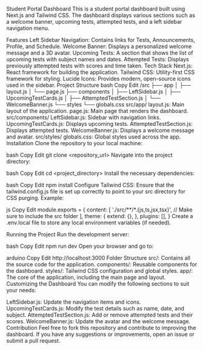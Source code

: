 Student Portal Dashboard
This is a student portal dashboard built using Next.js and Tailwind CSS. The dashboard displays various sections such as a welcome banner, upcoming tests, attempted tests, and a left sidebar navigation menu.

Features
Left Sidebar Navigation: Contains links for Tests, Announcements, Profile, and Schedule.
Welcome Banner: Displays a personalized welcome message and a 3D avatar.
Upcoming Tests: A section that shows the list of upcoming tests with subject names and dates.
Attempted Tests: Displays previously attempted tests with scores and time taken.
Tech Stack
Next.js: React framework for building the application.
Tailwind CSS: Utility-first CSS framework for styling.
Lucide Icons: Provides modern, open-source icons used in the sidebar.
Project Structure
bash
Copy
Edit
/src
├── app
│   ├── layout.js
│   └── page.js
├── components
│   ├── LeftSidebar.js
│   ├── UpcomingTestCards.js
│   ├── AttemptedTestSection.js
│   └── WelcomeBanner.js
└── styles
    └── globals.css
src/app/
layout.js: Main layout of the application.
page.js: Main page that renders the dashboard.
src/components/
LeftSidebar.js: Sidebar with navigation links.
UpcomingTestCards.js: Displays upcoming tests.
AttemptedTestSection.js: Displays attempted tests.
WelcomeBanner.js: Displays a welcome message and avatar.
src/styles/
globals.css: Global styles used across the app.
Installation
Clone the repository to your local machine:

bash
Copy
Edit
git clone <repository_url>
Navigate into the project directory:

bash
Copy
Edit
cd <project_directory>
Install the necessary dependencies:

bash
Copy
Edit
npm install
Configure Tailwind CSS: Ensure that the tailwind.config.js file is set up correctly to point to your src directory for CSS purging. Example:

js
Copy
Edit
module.exports = {
  content: [
    './src/**/*.{js,ts,jsx,tsx}', // Make sure to include the src folder
  ],
  theme: {
    extend: {},
  },
  plugins: [],
}
Create a .env.local file to store any local environment variables (if needed).

Running the Project
Run the development server:

bash
Copy
Edit
npm run dev
Open your browser and go to:

arduino
Copy
Edit
http://localhost:3000
Folder Structure
src/: Contains all the source code for the application.
components/: Reusable components for the dashboard.
styles/: Tailwind CSS configuration and global styles.
app/: The core of the application, including the main page and layout.
Customizing the Dashboard
You can modify the following sections to suit your needs:

LeftSidebar.js: Update the navigation items and icons.
UpcomingTestCards.js: Modify the test details such as name, date, and subject.
AttemptedTestSection.js: Add or remove attempted tests and their scores.
WelcomeBanner.js: Update the avatar and the welcome message.
Contribution
Feel free to fork this repository and contribute to improving the dashboard. If you have any suggestions or improvements, open an issue or submit a pull request.
